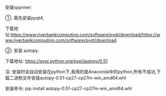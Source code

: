 安装spynner: 

①. 需先安装pyqt4, 

下载地址:https://www.riverbankcomputing.com/software/pyqt/download/https://www.riverbankcomputing.com/software/pyqt/download 

②. 安装 autopy: 

下载地址: https://pypi.python.org/pypi/autopy/0.51

注: 安装时会自动安装在python下,我用的是Anaconda中的python,所有不成功,下载二进制文件安装autopy-0.51-cp27-cp27m-win_amd64.whl 

安装命令: pip install autopy-0.51-cp27-cp27m-win_amd64.whl